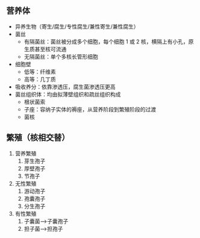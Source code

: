 ## 营养体
- 异养生物（寄生/腐生/专性腐生/兼性寄生/兼性腐生）
- 菌丝
	- 有隔菌丝：菌丝被分成多个细胞，每个细胞 1 或 2 核，横隔上有小孔，原生质甚至核可流通
	- 无隔菌丝：单个多核长管形细胞
- 细胞壁
	- 低等：纤维素
	- 高等：几丁质
- 吸收养分：依靠渗透压，腐生菌渗透压更高
- 菌丝组织体：均由拟薄壁组织和疏丝组织构成
	- 根状菌索
	- 子座：容纳子实体的褥座，从营养阶段到繁殖阶段的过渡
	- 菌核
## 繁殖（核相交替）
1. 营养繁殖
	1. 芽生孢子
	2. 厚壁孢子
	3. 节孢子
2. 无性繁殖
	1. 游动孢子
	2. 孢囊孢子
	3. 分生孢子
3. 有性繁殖
	1. 子囊菌-->子囊孢子
	2. 担子菌-->担孢子